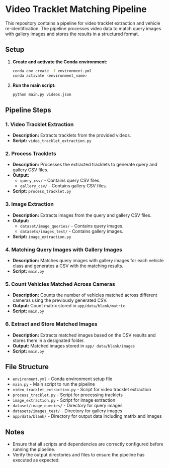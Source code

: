 

# Video Tracklet Matching Pipeline

This repository contains a pipeline for video tracklet extraction and vehicle re-identification. The pipeline processes video data to match query images with gallery images and stores the results in a structured format.

## Setup

1. **Create and activate the Conda environment:**
    ```bash
    conda env create -f environment.yml
    conda activate <environment_name>
    ```

2. **Run the main script:**
    ```bash
    python main.py videos.json
    ```

## Pipeline Steps

### 1. Video Tracklet Extraction

- **Description:** Extracts tracklets from the provided videos.
- **Script:** `video_tracklet_extraction.py`

### 2. Process Tracklets

- **Description:** Processes the extracted tracklets to generate query and gallery CSV files.
- **Output:**
  - `query_csv/` - Contains query CSV files.
  - `gallery_csv/` - Contains gallery CSV files.
- **Script:** `process_tracklet.py`

### 3. Image Extraction

- **Description:** Extracts images from the query and gallery CSV files.
- **Output:**
  - `dataset/image_queries/` - Contains query images.
  - `datasets/images_test/` - Contains gallery images.
- **Script:** `image_extraction.py`

### 4. Matching Query Images with Gallery Images

- **Description:** Matches query images with gallery images for each vehicle class and generates a CSV with the matching results.
- **Script:** `main.py`

### 5. Count Vehicles Matched Across Cameras

- **Description:** Counts the number of vehicles matched across different cameras using the previously generated CSV.
- **Output:** Count matrix stored in `app/data/blank/matrix`
- **Script:** `main.py`

### 6. Extract and Store Matched Images

- **Description:** Extracts matched images based on the CSV results and stores them in a designated folder.
- **Output:** Matched images stored in `app/ data/blank/images`
- **Script:** `main.py`

## File Structure

- `environment.yml` - Conda environment setup file
- `main.py` - Main script to run the pipeline
- `video_tracklet_extraction.py` - Script for video tracklet extraction
- `process_tracklet.py` - Script for processing tracklets
- `image_extraction.py` - Script for image extraction
- `dataset/image_queries/` - Directory for query images
- `datasets/images_test/` - Directory for gallery images
- `app/data/blank/` - Directory for output data including matrix and images

## Notes

- Ensure that all scripts and dependencies are correctly configured before running the pipeline.
- Verify the output directories and files to ensure the pipeline has executed as expected.


